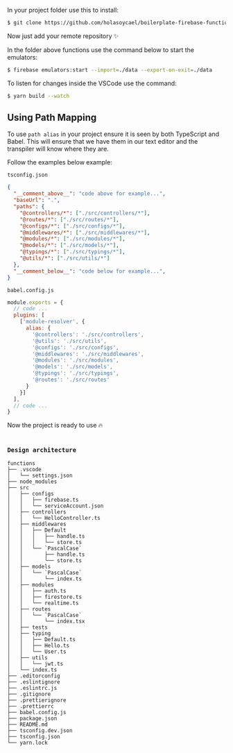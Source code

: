 
In your project folder use this to install:
```sh
$ git clone https://github.com/holasoycael/boilerplate-firebase-functions.git . && rm -rf ./.git && git init && git branch -M main && git add . && git commit -m "Initial commit"
```

Now just add your remote repository ✨

In the folder above functions use the command below to start the emulators:
```sh
$ firebase emulators:start --import=./data --export-on-exit=./data
```

To listen for changes inside the VSCode use the command:
```sh
$ yarn build --watch
```

## Using Path Mapping

To use `path alias` in your project ensure it is seen by both TypeScript and Babel. This will ensure that we have them in our text editor and the transpiler will know where they are.

Follow the examples below example:

`tsconfig.json`
```json
{
  "__comment_above__": "code above for example...",
  "baseUrl": ".",
  "paths": {
    "@controllers/*": ["./src/controllers/*"],
    "@routes/*": ["./src/routes/*"],
    "@configs/*": ["./src/configs/*"],
    "@middlewares/*": ["./src/middlewares/*"],
    "@modules/*": ["./src/modules/*"],
    "@models/*": ["./src/models/*"],
    "@typings/*": ["./src/typings/*"],
    "@utils/*": ["./src/utils/*"]
  },
  "__comment_below__": "code below for example...",
}
```

`babel.config.js`
```js
module.exports = {
  // code ...
  plugins: [
    ['module-resolver', {
      alias: {
        '@controllers': './src/controllers',
        '@utils': './src/utils',
        '@configs': './src/configs',
        '@middlewares': './src/middlewares',
        '@modules': './src/modules',
        '@models': './src/models',
        '@typings': './src/typings',
        '@routes': './src/routes'
      }
    }]
  ],
  // code ...
}

```

Now the project is ready to use 🔥

#
### `Design architecture`

```
functions
├── .vscode
│   └── settings.json
├── node_modules
├── src
│   ├── configs
│   │   ├── firebase.ts
│   │   └── serviceAccount.json
│   ├── controllers
│   │   └── HelloController.ts
│   ├── middlewares
│   │   ├── Default
│   │   │   ├── handle.ts
│   │   │   └── store.ts
│   │   └── `PascalCase`
│   │       ├── handle.ts
│   │       └── store.ts
│   ├── models
│   │   └── `PascalCase`
│   │       └── index.ts
│   ├── modules
│   │   ├── auth.ts
│   │   ├── firestore.ts
│   │   └── realtime.ts
│   ├── routes
│   │   └── `PascalCase`
│   │       └── index.tsx
│   ├── tests
│   ├── typing
│   │   ├── Default.ts
│   │   ├── Hello.ts
│   │   └── User.ts
│   ├── utils
│   │   └── jwt.ts
│   └── index.ts
├── .editorconfig
├── .eslintignore
├── .eslintrc.js
├── .gitignore
├── .prettierignore
├── .prettierrc
├── babel.config.js
├── package.json
├── README.md
├── tsconfig.dev.json
├── tsconfig.json
└── yarn.lock
```
